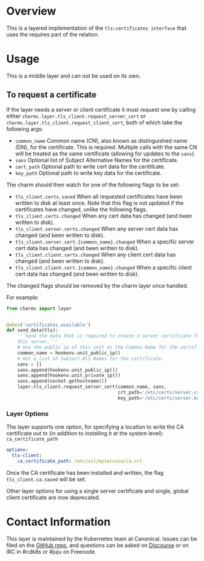 # Overview

This is a layered implementation of the `tls:certificates interface` that uses
the requires part of the relation.

# Usage

This is a middle layer and can not be used on its own.

## To request a certificate

If the layer needs a server or client certificate it must request one by
calling either `charms.layer.tls_client.request_server_cert` or
`charms.layer.tls_client.request_client_cert`, both of which take the following args:

  * `common_name` Common name (CN), also known as distinguished name (DN),
    for the certificate. This is required. Multiple calls with the same CN
    will be treated as the same certificate (allowing for updates to the
    `sans`).
  * `sans` Optional list of Subject Alternative Names for the certificate.
  * `cert_path` Optional path to write cert data for the ceritifcate.
  * `key_path` Optional path to write key data for the certificate.

The charm should then watch for one of the following flags to be set:

  * `tls_client.certs.saved` When all requested certificates have been
    written to disk at least once. Note that this flag is not updated if the
    certificates have changed, unlike the following flags.
  * `tls_client.certs.changed` When any cert data has changed (and been written
    to disk).
  * `tls_client.server.certs.changed` When any server cert data has changed
    (and been written to disk).
  * `tls_client.server.cert.{common_name}.changed` When a specific server cert
    data has changed (and been written to disk).
  * `tls_client.client.certs.changed` When any client cert data has changed
    (and been written to disk).
  * `tls_client.client.cert.{common_name}.changed` When a specific client cert
    data has changed (and been written to disk).

The changed flags should be removed by the charm layer once handled.

For example:
```python
from charms import layer


@when('certificates.available')
def send_data(tls):
    '''Send the data that is required to create a server certificate for
    this server.'''
    # Use the public ip of this unit as the Common Name for the certificate.
    common_name = hookenv.unit_public_ip()
    # Get a list of Subject Alt Names for the certificate.
    sans = []
    sans.append(hookenv.unit_public_ip())
    sans.append(hookenv.unit_private_ip())
    sans.append(socket.gethostname())
    layer.tls_client.request_server_cert(common_name, sans,
                                         crt_path='/etc/certs/server.crt',
                                         key_path='/etc/certs/server.key')
```

### Layer Options

The layer supports one option, for specifying a location to write the CA certificate
out to (in addition to installing it at the system level): `ca_certificate_path`

```yaml
options:
  tls-client:
    ca_certificate_path: /etc/ssl/myservice/ca.crt
```

Once the CA certificate has been installed and written, the flag `tls_client.ca.saved`
will be set.

Other layer options for using a single server certificate and single, global
client certificate are now deprecated.

# Contact Information

This layer is maintained by the Kubernetes team at Canonical. Issues can be
filed on the [GitHub repo](https://github.com/juju-solutions/layer-tls-client),
and questions can be asked on [Discourse](https://discourse.jujucharms.com/) or
on IRC in #cdk8s or #juju on Freenode.
